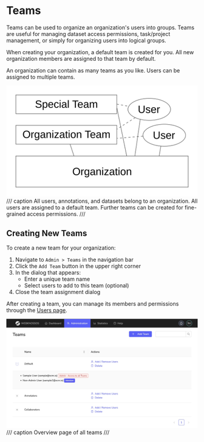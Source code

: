 # Teams
Teams can be used to organize an organization's users into groups. Teams are useful for managing dataset access permissions, task/project management, or simply for organizing users into logical groups.

When creating your organization, a default team is created for you.
All new organization members are assigned to that team by default.

An organization can contain as many teams as you like. Users can be assigned to multiple teams.

![All users, annotations, and datasets belong to an organization. All users are assigned to a default team. Further teams can be created for fine-grained access permissions.](../images/teams.jpeg)
/// caption
All users, annotations, and datasets belong to an organization. All users are assigned to a default team. Further teams can be created for fine-grained access permissions.
///

## Creating New Teams
To create a new team for your organization:

1. Navigate to `Admin > Teams` in the navigation bar
2. Click the `Add Team` button in the upper right corner
3. In the dialog that appears:
   - Enter a unique team name
   - Select users to add to this team (optional)
4. Close the team assignment dialog

After creating a team, you can manage its members and permissions through the [Users page](./new_users.md#adding-users-to-teams).

![Overview page of all teams](../images/team_overview.jpg)
/// caption
Overview page of all teams
///